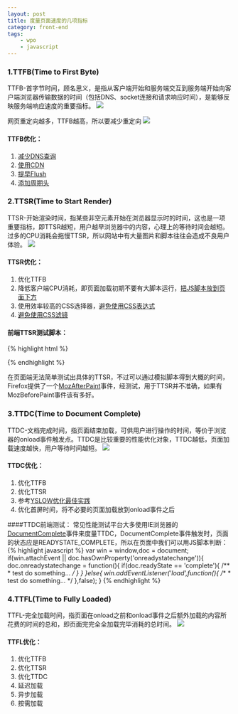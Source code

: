 ```yaml
---
layout: post
title: 度量页面速度的几项指标
category: front-end
tags:
    - wpo
    - javascript
---
```


### 1.TTFB(Time to First Byte)

TTFB-首字节时间，顾名思义，是指从客户端开始和服务端交互到服务端开始向客户端浏览器传输数据的时间（包括DNS、socket连接和请求响应时间），是能够反映服务端响应速度的重要指标。
<img src="http://www.nunumick.me/uploads/201102/ttfb.png" />


网页重定向越多，TTFB越高，所以要减少重定向
<img src="http://www.nunumick.me/uploads/201102/ttfb_redirect.png" />


#### TTFB优化：

1. <a href="https://developer.yahoo.com/performance/rules.html#dns_lookups" target="_blank">减少DNS查询</a>
1. <a href="https://developer.yahoo.com/performance/rules.html#cdn" target="_blank">使用CDN</a>
1. <a href="https://developer.yahoo.com/performance/rules.html#flush" target="_blank">提早Flush</a>
1. <a href="https://developer.yahoo.com/performance/rules.html#expires" target="_blank">添加周期头</a>

### 2.TTSR(Time to Start Render)

TTSR-开始渲染时间，指某些非空元素开始在浏览器显示时的时间，这也是一项重要指标，即TTSR越短，用户越早浏览器中的内容，心理上的等待时间会越短。过多的CPU消耗会拖慢TTSR，所以网站中有大量图片和脚本往往会造成不良用户体验。
<img src="http://www.nunumick.me/uploads/201102/ttsr.png" />


#### TTSR优化：

1. 优化TTFB
1. 降低客户端CPU消耗，即页面加载初期不要有大脚本运行，<a href="https://developer.yahoo.com/performance/rules.html#js_bottom" target="_blank">把JS脚本放到页面下方</a>
1. 使用效率较高的CSS选择器，<a href="https://developer.yahoo.com/performance/rules.html#css_expressions" target="_blank">避免使用CSS表达式</a>
1. <a href="https://developer.yahoo.com/performance/rules.html#no_filters" target="_blank">避免使用CSS滤镜</a>

#### 前端TTSR测试脚本：
{% highlight html %}
<head>
    <script>
        (function(){
            var timeStart = + new Date,
                limit = 1,
                timer = setInterval(function(){
                if((document.body&&document.body.scrollHeight > 0) || (limit++ == 500)){
                    clearInterval(timer);
                    console.info('TTSR:',+ new Date - timeStart,';duration:',limit);
                }
            },10);
        })()
    </script>
</head>
{% endhighlight %}

在页面端无法简单测试出具体的TTSR，不过可以通过模拟脚本得到大概的时间，Firefox提供了一个<a href="https://developer.mozilla.org/en/Gecko-Specific_DOM_Events" target="_blank">MozAfterPaint</a>事件，经测试，用于TTSR并不准确，如果有MozBeforePaint事件该有多好。

### 3.TTDC(Time to Document Complete)

TTDC-文档完成时间，指页面结束加载，可供用户进行操作的时间，等价于浏览器的onload事件触发点。TTDC是比较重要的性能优化对象，TTDC越低，页面加载速度越快，用户等待时间越短。
<img src="http://www.nunumick.me/uploads/201102/ttdc.png" />

#### TTDC优化：

1. 优化TTFB
1. 优化TTSR
1. 参考<a href="https://developer.yahoo.com/performance/rules.html" target="_blank">YSLOW优化最佳实践</a>
1. 优化首屏时间，将不必要的页面加载放到onload事件之后

####TTDC前端测试：
常见性能测试平台大多使用IE浏览器的<a href="http://msdn.microsoft.com/en-us/library/aa768329(v=vs.85).aspx" target="_blank">DocumentComplete</a>事件来度量TTDC，DocumentComplete事件触发时，页面的状态应是READYSTATE_COMPLETE，所以在页面中我们可以用JS脚本判断：
{% highlight javascript %}
var win = window,doc = document;
if(win.attachEvent || doc.hasOwnProperty('onreadystatechange')){
    doc.onreadystatechange = function(){
        if(doc.readyState == 'complete'){
            /**
             * test
                do something...
             */
        }
    }
}else{
    win.addEventListener('load',function(){
        /**
         * test
            do something...
         */
    },false);
}
{% endhighlight %}

### 4.TTFL(Time to Fully Loaded)

TTFL-完全加载时间，指页面在onload之前和onload事件之后额外加载的内容所花费的时间的总和，即页面完完全全加载完毕消耗的总时间。
<img src="http://www.nunumick.me/uploads/201102/ttfl.png" />

#### TTFL优化：

1. 优化TTFB
1. 优化TTSR
1. 优化TTDC
1. 延迟加载
1. 异步加载
1. 按需加载

